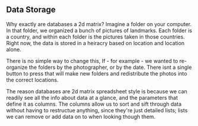 ## Data Storage
Why exactly are databases a 2d matrix?
Imagine a folder on your computer.
In that folder, we organized a bunch of pictures of landmarks. Each folder is a country, and within each folder is the pictures taken in those countries.
Right now, the data is stored in a heiracry based on location and location alone.

There is no simple way to change this, If - for example - we wanted to re-organize the folders by the photographer, or by the date. There isnt a single button to press that will make new folders and redistribute the photos into the correct locations.

The reason databases are 2d matrix spreadsheet style is because we can readily see all the info about data at a glance, and the parameters that define it as columns.
The columns allow us to sort and sift through data without having to restructue anything, since they're just detailed lists; lists we can remove or add data on to when looking though them.

